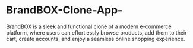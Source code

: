 # BrandBOX-Clone-App-
BrandBOX is a sleek and functional clone of a modern e-commerce platform, where users can effortlessly browse products, add them to their cart, create accounts, and enjoy a seamless online shopping experience.
